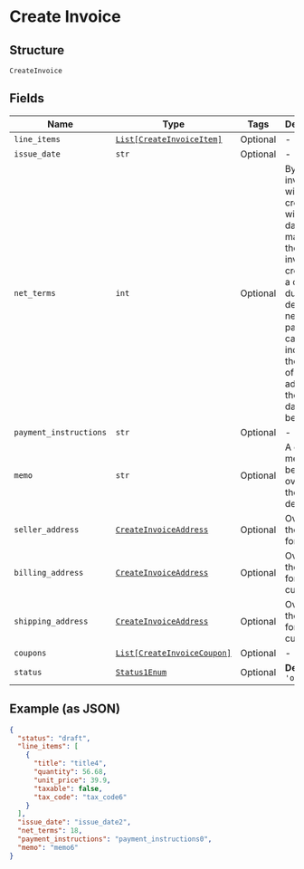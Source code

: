 
# Create Invoice

## Structure

`CreateInvoice`

## Fields

| Name | Type | Tags | Description |
|  --- | --- | --- | --- |
| `line_items` | [`List[CreateInvoiceItem]`](../../doc/models/create-invoice-item.md) | Optional | - |
| `issue_date` | `str` | Optional | - |
| `net_terms` | `int` | Optional | By default, invoices will be created with a due date matching the date of invoice creation. If a different due date is desired, the net_terms parameter can be sent indicating the number of days in advance the due date should be. |
| `payment_instructions` | `str` | Optional | - |
| `memo` | `str` | Optional | A custom memo can be sent to override the site's default. |
| `seller_address` | [`CreateInvoiceAddress`](../../doc/models/create-invoice-address.md) | Optional | Overrides the defaults for the site |
| `billing_address` | [`CreateInvoiceAddress`](../../doc/models/create-invoice-address.md) | Optional | Overrides the default for the customer |
| `shipping_address` | [`CreateInvoiceAddress`](../../doc/models/create-invoice-address.md) | Optional | Overrides the default for the customer |
| `coupons` | [`List[CreateInvoiceCoupon]`](../../doc/models/create-invoice-coupon.md) | Optional | - |
| `status` | [`Status1Enum`](../../doc/models/status-1-enum.md) | Optional | **Default**: `'open'` |

## Example (as JSON)

```json
{
  "status": "draft",
  "line_items": [
    {
      "title": "title4",
      "quantity": 56.68,
      "unit_price": 39.9,
      "taxable": false,
      "tax_code": "tax_code6"
    }
  ],
  "issue_date": "issue_date2",
  "net_terms": 18,
  "payment_instructions": "payment_instructions0",
  "memo": "memo6"
}
```

